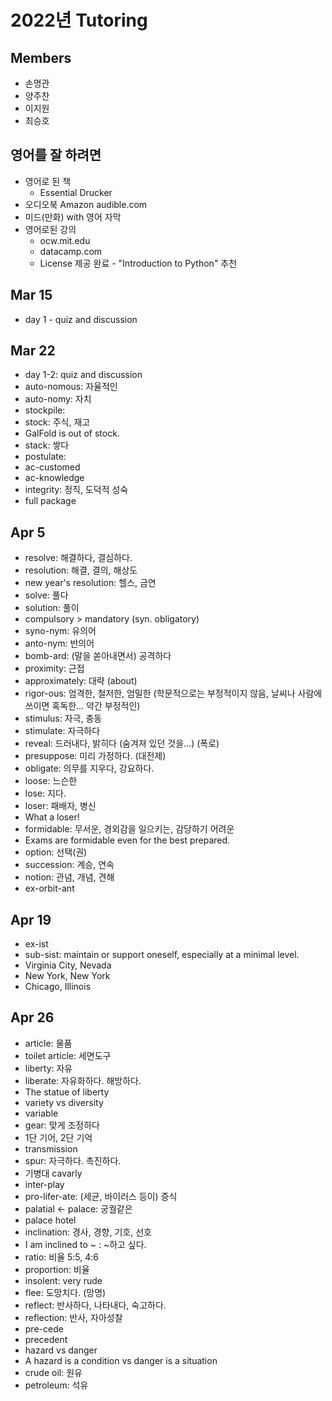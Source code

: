 # 2022년 Tutoring

## Members

+ 손명관
+ 양주찬
+ 이지원
+ 최승호

## 영어를 잘 하려면

+ 영어로 된 책
  + Essential Drucker
+ 오디오북 Amazon audible.com
+ 미드(만화) with 영어 자막
+ 영어로된 강의
  + ocw.mit.edu
  + datacamp.com
  + License 제공 완료 - "Introduction to Python" 추천

## Mar 15

+ day 1 - quiz and discussion

## Mar 22 

+ day 1-2: quiz and discussion
+ auto-nomous: 자율적인
+ auto-nomy: 자치
+ stockpile: 
+ stock: 주식, 재고
+ GalFold is out of stock. 
+ stack: 쌓다
+ postulate: 
+ ac-customed
+ ac-knowledge
+ integrity: 정직, 도덕적 성숙
+ full package

## Apr 5

+ resolve: 해결하다, 결심하다.
+ resolution: 해결, 결의, 해상도
+ new year's resolution: 헬스, 금연
+ solve: 풀다
+ solution: 풀이
+ compulsory > mandatory (syn. obligatory)
+ syno-nym: 유의어
+ anto-nym: 반의어
+ bomb-ard: (말을 쏟아내면서) 공격하다
+ proximity: 근접
+ approximately: 대략 (about)
+ rigor-ous: 엄격한, 철저한, 엄밀한 (학문적으로는 부정적이지 않음, 날씨나 사람에 쓰이면 혹독한... 약간 부정적인)
+ stimulus: 자극, 충동
+ stimulate: 자극하다
+ reveal: 드러내다, 밝히다 (숨겨져 있던 것을...) (폭로)
+ presuppose: 미리 가정하다. (대전제)
+ obligate: 의무를 지우다, 강요하다.
+ loose: 느슨한
+ lose: 지다.
+ loser: 패배자, 병신
+ What a loser!
+ formidable: 무서운, 경외감을 일으키는, 감당하기 어려운
+ Exams are formidable even for the best prepared.
+ option: 선택(권)
+ succession: 계승, 연속
+ notion: 관념, 개념, 견해
+ ex-orbit-ant

## Apr 19

+ ex-ist
+ sub-sist: maintain or support oneself, especially at a minimal level.
+ Virginia City, Nevada
+ New York, New York
+ Chicago, Illinois

## Apr 26

+ article: 물품
+ toilet article: 세면도구
+ liberty: 자유
+ liberate: 자유화하다. 해방하다.
+ The statue of liberty
+ variety vs diversity
+ variable
+ gear: 맞게 조정하다
+ 1단 기어, 2단 기억
+ transmission
+ spur: 자극하다. 촉진하다.
+ 기병대 cavarly
+ inter-play
+ pro-lifer-ate: (세균, 바이러스 등이) 증식
+ palatial <- palace: 궁궐같은
+ palace hotel
+ inclination: 경사, 경향, 기호, 선호
+ I am inclined to ~ : ~하고 싶다.
+ ratio: 비율 5:5, 4:6
+ proportion: 비율
+ insolent: very rude
+ flee: 도망치다. (망명)
+ reflect: 반사하다, 나타내다, 숙고하다.
+ reflection: 반사, 자아성찰
+ pre-cede
+ precedent
+ hazard vs danger
+ A hazard is a condition vs danger is a situation
+ crude oil: 원유
+ petroleum: 석유









